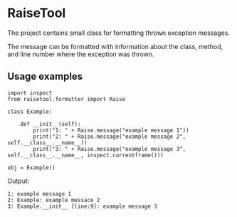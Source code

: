 # RaiseTool

The project contains small class for formatting thrown exception messages.

The message can be formatted with information about the class, method, and line number where the exception was thrown.

## Usage examples

```
import inspect
from raisetool.formatter import Raise

class Example:

    def __init__(self):
        print("1: " + Raise.message("example message 1"))
        print("2: " + Raise.message("example message 2", self.__class__.__name__))
        print("3: " + Raise.message("example message 3", self.__class__.__name__, inspect.currentframe()))

obj = Example()
```
Output:
```
1: example message 1
2: Example: example messace 2
3: Example.__init__ [line:9]: example message 3
```
